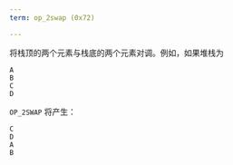 ```yaml
---
term: op_2swap (0x72)

---
```

将栈顶的两个元素与栈底的两个元素对调。例如，如果堆栈为

```text
A
B
C
D
```

`OP_2SWAP` 将产生：

```text
C
D
A
B
```